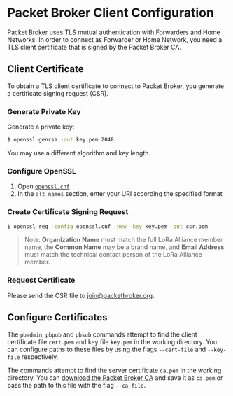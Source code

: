 # Packet Broker Client Configuration

Packet Broker uses TLS mutual authentication with Forwarders and Home Networks. In order to connect as Forwarder or Home Network, you need a TLS client certificate that is signed by the Packet Broker CA.

## Client Certificate

To obtain a TLS client certificate to connect to Packet Broker, you generate a certificate signing request (CSR).

### Generate Private Key

Generate a private key:

```bash
$ openssl genrsa -out key.pem 2048
```

You may use a different algorithm and key length.

### Configure OpenSSL

1. Open [`openssl.cnf`](./openssl.cnf)
2. In the `alt_names` section, enter your URI according the specified format

### Create Certificate Signing Request

```bash
$ openssl req -config openssl.cnf -new -key key.pem -out csr.pem
```

>Note: **Organization Name** must match the full LoRa Alliance member name, the **Common Name** may be a brand name, and **Email Address** must match the technical contact person of the LoRa Alliance member.

### Request Certificate

Please send the CSR file to [join@packetbroker.org](mailto:join@packetbroker.org).

## Configure Certificates

The `pbadmin`, `pbpub` and `pbsub` commands attempt to find the client certificate file `cert.pem` and key file `key.pem` in the working directory. You can configure paths to these files by using the flags `--cert-file` and `--key-file` respectively.

The commands attempt to find the server certificate `ca.pem` in the working directory. You can [download the Packet Broker CA](./ca.pem) and save it as `ca.pem` or pass the path to this file with the flag `--ca-file`.
